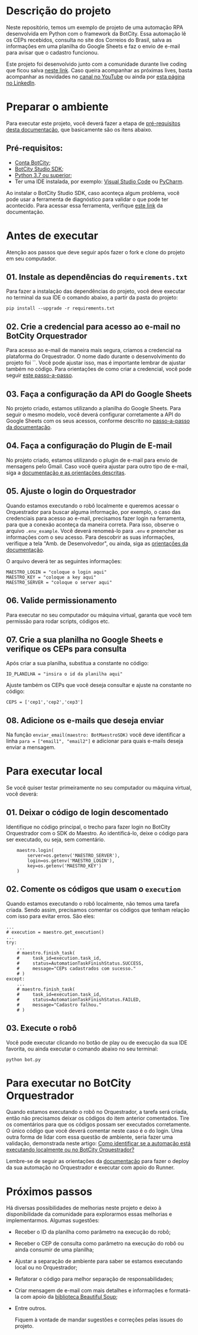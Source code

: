 # Descrição do projeto
Neste repositório, temos um exemplo de projeto de uma automação RPA desenvolvida em Python com o framework da BotCity. Essa automação lê os CEPs recebidos, consulta no site dos Correios do Brasil, salva as informações em uma planilha do Google Sheets e faz o envio de e-mail para avisar que o cadastro funcionou.

Este projeto foi desenvolvido junto com a comunidade durante live coding que ficou salva [neste link](https://www.youtube.com/live/VCOYDfLRhoY?si=wCNjWrsjSLgacqIJ). Caso queira acompanhar as próximas lives, basta acompanhar as novidades no [canal no YouTube](https://www.youtube.com/@botcity_br) ou ainda por [esta página no LinkedIn](https://www.linkedin.com/company/botcity).

# Preparar o ambiente
Para executar este projeto, você deverá fazer a etapa de [pré-requisitos desta documentação](https://documentation.botcity.dev/pt/getting-started/prerequisites/), que basicamente são os itens abaixo.

## Pré-requisitos:
- [Conta BotCity](https://developers.botcity.dev/app/signup);
- [BotCity Studio SDK](https://documentation.botcity.dev/pt/getting-started/botcity-studio-sdk/);
- [Python 3.7 ou superior](https://www.python.org/downloads/);
- Ter uma IDE instalada, por exemplo: [Visual Studio Code](https://code.visualstudio.com/download) ou [PyCharm](https://www.jetbrains.com/pycharm/download/).

Ao instalar o BotCity Studio SDK, caso aconteça algum problema, você pode usar a ferramenta de diagnóstico para validar o que pode ter acontecido. Para acessar essa ferramenta, verifique [este link](https://documentation.botcity.dev/pt/getting-started/botcity-studio-sdk/#ferramenta-de-diagnostico) da documentação.

# Antes de executar
Atenção aos passos que deve seguir após fazer o fork e clone do projeto em seu computador.

## 01. Instale as dependências do `requirements.txt`
Para fazer a instalação das dependências do projeto, você deve executar no terminal da sua IDE o comando abaixo, a partir da pasta do projeto:
```
pip install --upgrade -r requirements.txt
```

## 02. Crie a credencial para acesso ao e-mail no BotCity Orquestrador
Para acesso ao e-mail de maneira mais segura, criamos a credencial na plataforma do Orquestrador. O nome dado durante o desenvolvimento do projeto foi ``. Você pode ajustar isso, mas é importante lembrar de ajustar também no código. Para orientações de como criar a credencial, você pode seguir [este passo-a-passo](https://documentation.botcity.dev/pt/maestro/features/credentials/).

## 03. Faça a configuração da API do Google Sheets
No projeto criado, estamos utilizando a planilha do Google Sheets. Para seguir o mesmo modelo, você deverá configurar corretamente a API do Google Sheets com os seus acessos, conforme descrito no [passo-a-passo da documentação](https://documentation.botcity.dev/pt/plugins/google/sheets/).

## 04. Faça a configuração do Plugin de E-mail
No projeto criado, estamos utilizando o plugin de e-mail para envio de mensagens pelo Gmail. Caso você queira ajustar para outro tipo de e-mail, siga a [documentação e as orientações descritas](https://documentation.botcity.dev/pt/plugins/email/).

## 05. Ajuste o login do Orquestrador
Quando estamos executando o robô localmente e queremos acessar o Orquestrador para buscar alguma informação, por exemplo, o caso das credenciais para acesso ao e-mail, precisamos fazer login na ferramenta, para que a conexão aconteça da maneira correta. Para isso, observe o arquivo `.env_example`. Você deverá renomeá-lo para `.env` e preencher as informações com o seu acesso. Para descobrir as suas informações, verifique a tela "Amb. de Desenvolvedor", ou ainda, siga as [orientações da documentação](https://documentation.botcity.dev/pt/maestro/features/dev-environment/).

O arquivo deverá ter as seguintes informações:
```
MAESTRO_LOGIN = "coloque o login aqui"
MAESTRO_KEY = "coloque a key aqui"
MAESTRO_SERVER = "coloque o server aqui"
```

## 06. Valide permissionamento
Para executar no seu computador ou máquina virtual, garanta que você tem permissão para rodar scripts, códigos etc.

## 07. Crie a sua planilha no Google Sheets e verifique os CEPs para consulta
Após criar a sua planilha, substitua a constante no código:
```
ID_PLANILHA = "insira o id da planilha aqui"
```

Ajuste também os CEPs que você deseja consultar e ajuste na constante no código:
```
CEPS = ['cep1','cep2','cep3']
```

## 08. Adicione os e-mails que deseja enviar
Na função `enviar_email(maestro: BotMaestroSDK)` você deve identificar a linha `para = ["email1", "email2"]` e adicionar para quais e-mails deseja enviar a mensagem.

# Para executar local
Se você quiser testar primeiramente no seu computador ou máquina virtual, você deverá:

## 01. Deixar o código de login descomentado
Identifique no código principal, o trecho para fazer login no BotCity Orquestrador com o SDK do Maestro. Ao identificá-lo, deixe o código para ser executado, ou seja, sem comentário.
```
    maestro.login(
        server=os.getenv('MAESTRO_SERVER'), 
        login=os.getenv('MAESTRO_LOGIN'), 
        key=os.getenv('MAESTRO_KEY')
    )
```

## 02. Comente os códigos que usam o `execution`
Quando estamos executando o robô localmente, não temos uma tarefa criada. Sendo assim, precisamos comentar os códigos que tenham relação com isso para evitar erros. São eles:
```
...
# execution = maestro.get_execution()
...
try:
    ...
    # maestro.finish_task(
    #     task_id=execution.task_id,
    #     status=AutomationTaskFinishStatus.SUCCESS,
    #     message="CEPs cadastrados com sucesso."
    # )
except:
    ...
    # maestro.finish_task(
    #     task_id=execution.task_id,
    #     status=AutomationTaskFinishStatus.FAILED,
    #     message="Cadastro falhou."
    # )
```

## 03. Execute o robô
Você pode executar clicando no botão de play ou de execução da sua IDE favorita, ou ainda executar o comando abaixo no seu terminal:
```
python bot.py
```

# Para executar no BotCity Orquestrador
Quando estamos executando o robô no Orquestrador, a tarefa será criada, então não precisamos deixar os códigos do item anterior comentados. Tire os comentários para que os códigos possam ser executados corretamente. O único código que você deverá comentar neste caso é o do login. Uma outra forma de lidar com essa questão de ambiente, seria fazer uma validação, demonstrada neste artigo: [Como identificar se a automação está executando localmente ou no BotCity Orquestrador?](https://dev.to/botcitydev/como-identificar-se-a-automacao-esta-executando-localmente-ou-no-botcity-orquestrador-3kh8)

Lembre-se de seguir as orientações da [documentação](https://documentation.botcity.dev/pt/tutorials/orchestrating-your-automation/) para fazer o deploy da sua automação no Orquestrador e executar com apoio do Runner.

# Próximos passos
Há diversas possibilidades de melhorias neste projeto e deixo à disponibilidade da comunidade para explorarmos essas melhorias e implementarmos. Algumas sugestões:
- Receber o ID da planilha como parâmetro na execução do robô;
- Receber o CEP de consulta como parâmetro na execução do robô ou ainda consumir de uma planilha;
- Ajustar a separação de ambiente para saber se estamos executando local ou no Orquestrador;
- Refatorar o código para melhor separação de responsabilidades;
- Criar mensagem de e-mail com mais detalhes e informações e formatá-la com apoio da [biblioteca Beautiful Soup](https://beautiful-soup-4.readthedocs.io/en/latest/#quick-start);
- Entre outros.

  Fiquem à vontade de mandar sugestões e correções pelas issues do projeto.
